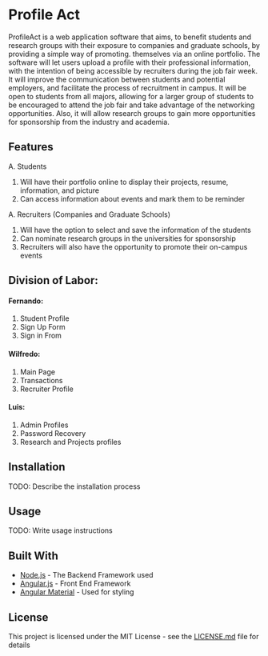 # Profile Act

ProfileAct is a web application software that aims, to benefit students and research groups with their exposure to companies and graduate schools, by providing a simple way of promoting. themselves via an online portfolio. The software will let users upload a profile with their professional information, with the intention of being accessible by recruiters during the job fair week. It  will improve the communication between students and potential employers, and facilitate the process of recruitment in campus. It will be open to students from all majors, allowing for a larger group of students to be encouraged to attend the job fair and take advantage of the networking opportunities. Also, it will allow research groups to gain more opportunities for sponsorship from the industry and academia.


## Features
A. Students
  1. Will have their portfolio online to display their projects, resume, information, and picture
  2. Can access information about events and mark them to be reminder
  
A.	Recruiters (Companies and Graduate Schools)
  1.	Will have the option to select and save the information of the students
  2.	Can nominate research groups in the universities for sponsorship
  3.  Recruiters will also have the opportunity to promote their on-campus events

## Division of Labor:

#### Fernando:
  1. Student Profile
  2. Sign Up Form
  3. Sign in From



#### Wilfredo:
  1. Main Page 
  2. Transactions
  3. Recruiter Profile

 
#### Luis:
  1. Admin Profiles
  2. Password Recovery
  3. Research and Projects profiles

## Installation

TODO: Describe the installation process


## Usage

TODO: Write usage instructions

## Built With

* [Node.js](https://nodejs.org/en/) - The Backend Framework used
* [Angular.js](https://angularjs.org/) - Front End Framework
* [Angular Material](https://material.angularjs.org/latest/) - Used for styling



## License

This project is licensed under the MIT License - see the [LICENSE.md](LICENSE.md) file for details
